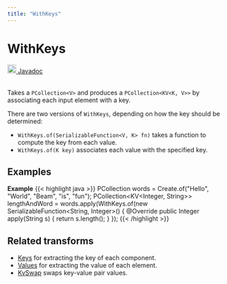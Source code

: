 ```yaml
---
title: "WithKeys"
---
```

<!--
Licensed under the Apache License, Version 2.0 (the "License");
you may not use this file except in compliance with the License.
You may obtain a copy of the License at

http://www.apache.org/licenses/LICENSE-2.0

Unless required by applicable law or agreed to in writing, software
distributed under the License is distributed on an "AS IS" BASIS,
WITHOUT WARRANTIES OR CONDITIONS OF ANY KIND, either express or implied.
See the License for the specific language governing permissions and
limitations under the License.
-->
# WithKeys
<table align="left">
    <a target="_blank" class="button"
        href="https://beam.apache.org/releases/javadoc/current/index.html?org/apache/beam/sdk/transforms/WithKeys.html">
      <img src="https://beam.apache.org/images/logos/sdks/java.png" width="20px" height="20px"
           alt="Javadoc" />
     Javadoc
    </a>
</table>
<br><br>

Takes a `PCollection<V>` and produces a `PCollection<KV<K, V>>` by associating
each input element with a key.

There are two versions of `WithKeys`, depending on how the key should be determined:

* `WithKeys.of(SerializableFunction<V, K> fn)` takes a function to
  compute the key from each value.
* `WithKeys.of(K key)` associates each value with the specified key.

## Examples
**Example**
{{< highlight java >}}
PCollection<String> words = Create.of("Hello", "World", "Beam", "is", "fun");
PCollection<KV<Integer, String>> lengthAndWord =
  words.apply(WithKeys.of(new SerializableFunction<String, Integer>() {
    @Override
    public Integer apply(String s) {
      return s.length();
    }
  });
{{< /highlight >}}

## Related transforms
* [Keys](/documentation/transforms/java/elementwise/keys) for extracting the key of each component.
* [Values](/documentation/transforms/java/elementwise/values) for extracting the value of each element.
* [KvSwap](/documentation/transforms/java/elementwise/kvswap) swaps key-value pair values.
